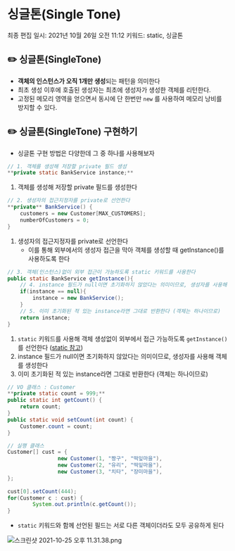 # 싱글톤(Single Tone)

최종 편집 일시: 2021년 10월 26일 오전 11:12
키워드: static, 싱글톤

## ✏️  싱글톤(SingleTone)

- **객체의 인스턴스가 오직 1개만 생성**되는 패턴을 의미한다
- 최초 생성 이후에 호출된 생성자는 최초에 생성자가 생성한 객체를 리턴한다.
- 고정된 메모리 영역을 얻으면서 동시에 단 한번만 `new` 를 사용하여 메모리 낭비를 방지할 수 있다.

## ✏️  싱글톤(SingleTone) 구현하기

- 싱글톤 구현 방법은 다양한데 그 중 하나를 사용해보자

```java
// 1. 객체를 생성해 저장할 private 필드 생성 
**private static BankService instance;**	
```

1. 객체를 생성해 저장할 private 필드를 생성한다

```java
// 2. 생성자의 접근지정자를 private로 선언한다 
**private** BankService() {
	customers = new Customer[MAX_CUSTOMERS];
	numberOfCustomers = 0;
}
```

1. 생성자의 접근지정자를 private로 선언한다
    - 이를 통해 외부에서의 생성자 접근을 막아 객체를 생성할 때 getInstance()를 사용하도록 한다
    

```java
// 3. 객체(인스턴스)없이 외부 접근이 가능하도록 static 키워드를 사용한다
public static BankService getInstance(){
	// 4. instance 필드가 null이면 초기화하지 않았다는 의미이므로, 생성자를 사용해 객체를 생성한다
	if(instance == null){ 
		instance = new BankService();
	}		
	// 5. 이미 초기화된 적 있는 instance라면 그대로 반환한다 (객체는 하나이므로)
	return instance;
}
```

1. `static` 키워드를 사용해 객체 생성없이 외부에서 접근 가능하도록 `getInstance()` 를 선언한다 ([static 참고](../../%5BJava%5D%203%E1%84%8B%E1%85%B5%E1%86%AF%E1%84%8E%E1%85%A1%205ee6ac87468a46e39b35d82861887dc9/%E2%9D%A4%EF%B8%8F%20JAVA%205238a992521d46d898736edfe3a4781a/%5B%E1%84%86%E1%85%A1%E1%86%BA%E1%84%87%E1%85%A9%E1%84%80%E1%85%B5%5D%20static%E1%84%92%E1%85%A1%E1%86%AB%20%E1%84%80%E1%85%B5%E1%84%82%E1%85%B3%E1%86%BC(method)%20%E1%84%8C%E1%85%A5%E1%86%B8%E1%84%80%E1%85%B3%E1%86%AB%20f5bf42bd7fcd44eea1d6ab9634eee2ad.md))
2. instance 필드가 null이면 초기화하지 않았다는 의미이므로, 생성자를 사용해 객체를 생성한다
3. 이미 초기화된 적 있는 instance라면 그대로 반환한다 (객체는 하나이므로)

```java
// VO 클래스 : Customer
**private static count = 999;**
public static int getCount() {
	return count;
}
public static void setCount(int count) {
	Customer.count = count;
}
```

```java
// 실행 클래스
Customer[] cust = {
				new Customer(1, "짱구", "떡잎마을"),
				new Customer(2, "유리", "떡잎마을"),
				new Customer(3, "치타", "장미마을"),
};
	
cust[0].setCount(444);
for(Customer c : cust) {
		System.out.println(c.getCount());
}
```

* `static` 키워드와 함께 선언된 필드는 서로 다른 객체이더라도 모두 공유하게 된다

![스크린샷 2021-10-25 오후 11.31.38.png](%E1%84%89%E1%85%B5%E1%86%BC%E1%84%80%E1%85%B3%E1%86%AF%E1%84%90%E1%85%A9%E1%86%AB(Single%20Tone)%2026bbb18371594414bc4f8b1fde7e6182/%E1%84%89%E1%85%B3%E1%84%8F%E1%85%B3%E1%84%85%E1%85%B5%E1%86%AB%E1%84%89%E1%85%A3%E1%86%BA_2021-10-25_%E1%84%8B%E1%85%A9%E1%84%92%E1%85%AE_11.31.38.png)